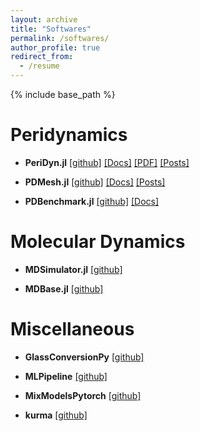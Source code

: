 ```yaml
---
layout: archive
title: "Softwares"
permalink: /softwares/
author_profile: true
redirect_from:
  - /resume
---
```


{% include base_path %}

Peridynamics
======

- __PeriDyn.jl__ [[github]](https://github.com/ravinderbhattoo/PeriDyn) [[Docs]](https://ravinderbhattoo.github.io/PeriDyn) [[PDF]]({{site.author.baseurl}}/files/PeriDyn.pdf) [[Posts]](/blogposts/cat_peridyn)

- __PDMesh.jl__ [[github]](https://github.com/ravinderbhattoo/PDMesh) [[Docs]](https://ravinderbhattoo.github.io/PDMesh) [[Posts]](/blogposts/cat_pdmesh)

- __PDBenchmark.jl__ [[github]](https://github.com/ravinderbhattoo/PDBenchmark) [[Docs]](https://ravinderbhattoo.github.io/PDBenchmark)

Molecular Dynamics
======

- __MDSimulator.jl__ [[github]](https://github.com/ravinderbhattoo/MDSimulator)

- __MDBase.jl__ [[github]](https://github.com/ravinderbhattoo/MDBase)

Miscellaneous
======

- __GlassConversionPy__ [[github]](https://github.com/ravinderbhattoo/GlassConversionPy)

- __MLPipeline__ [[github]](https://github.com/ravinderbhattoo/MLPipeline)

- __MixModelsPytorch__ [[github]](https://github.com/ravinderbhattoo/MixModelsPytorch)

- __kurma__ [[github]](https://github.com/ravinderbhattoo/kurma)
